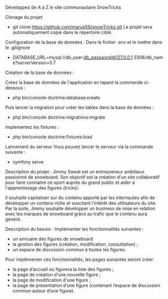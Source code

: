 Développez de A à Z le site communautaire SnowTricks

Clonage du projet

- git clone https://github.com/marue59/snowTricks.git
  Le projet sera automatiquement copié dans le répertoire ciblé.

Configuration de la base de données :
Dans le fichier .env et le mettre dans le .gitignore

- DATABASE_URL=mysql://db_user:db_password@127.0.0.1:3306/db_name?serverVersion=5.7

Création de la base de données :

Créez la base de données de l'application en tapant la commande ci-dessous :

- php bin/console doctrine:database:create

Puis lancer la migration pour créer les tables dans la base de données :

- php bin/console doctrine:migrations:migrate

Implementez les fixtures :

- php bin/console doctrine:fixtures:load

Lancement du serveur
Vous pouvez lancer le serveur via la commande suivante :

- symfony serve

Description du projet :
Jimmy Sweat est un entrepreneur ambitieux passionné de snowboard. Son objectif est la création d'un site collaboratif pour faire connaitre ce sport auprès du grand public et aider à l'apprentissage des figures (tricks).

Il souhaite capitaliser sur du contenu apporté par les internautes afin de développer un contenu riche et suscitant l’intérêt des utilisateurs du site. Par la suite, Jimmy souhaite développer un business de mise en relation avec les marques de snowboard grâce au trafic que le contenu aura généré.

Description du besoin :
Implémenter les fonctionnalités suivantes :

- un annuaire des figures de snowboard
- la gestion des figures (création, modification, consultation) ;
- un espace de discussion commun à toutes les figures.

Pour implémenter ces fonctionnalités, les pages suivantes seront créer:

- la page d’accueil où figurera la liste des figures ;
- la page de création d'une nouvelle figure ;
- la page de modification d'une figure ;
- la page de présentation d’une figure (contenant l’espace de discussion commun autour d’une figure).
